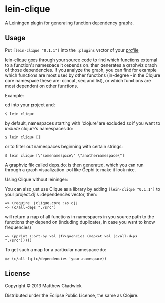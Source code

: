 # lein-clique

A Leiningen plugin for generating function dependency graphs.

## Usage

Put `[lein-clique "0.1.1"]` into the `:plugins` vector
of your [profile](https://github.com/technomancy/leiningen/blob/stable/doc/PROFILES.md)


lein-clique goes through your source code to find which functions external to a function's
namespace it depends on, then generates a graphviz graph of those dependencies.
If you analyze the graph, you can find for example which functions are most used
by other functions (in-degree - in the Clojure core namespace these are: concat, seq and list),
or which functions are most dependent on other functions.


Example:

cd into your project and:

    $ lein clique

by default, namespaces starting with 'clojure' are excluded
so if you want to *include* clojure's namespaces do:

	$ lein clique []

or to filter out namespaces beginning with certain strings:

    $ lein clique [\"somenamespace\" \"anothernamespace\"]

A graphviz file called deps.dot is then generated, which you can run
through a graph visualization tool like Gephi to make it look nice.

Using Clique without leiningen:

You can also just use Clique as a library by adding `[lein-clique "0.1.1"]` to your project.clj's :dependencies vector, then:

	=> (require '[clique.core :as c])
	=> (c/all-deps "./src")

will return a map of all functions in namespaces in you source path to the functions they depend on
(including duplicates, in case you want to know frequencies)

	=> (pprint (sort-by val (frequencies (mapcat val (c/all-deps "./src")))))

To get such a map for a particular namespace do:

	=> (c/all-fq (c/dependencies 'your.namespace))

## License

Copyright © 2013 Matthew Chadwick

Distributed under the Eclipse Public License, the same as Clojure.
